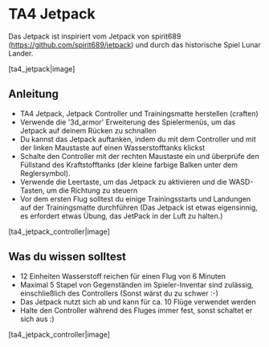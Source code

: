 # TA4 Jetpack

Das Jetpack ist inspiriert vom Jetpack von spirit689 (https://github.com/spirit689/jetpack) und durch das historische Spiel Lunar Lander.

[ta4_jetpack|image]


## Anleitung

- TA4 Jetpack, Jetpack Controller und Trainingsmatte herstellen (craften)
- Verwende die '3d_armor' Erweiterung des Spielermenüs, um das Jetpack auf deinem Rücken zu schnallen
- Du kannst das Jetpack auftanken, indem du mit dem Controller und mit der linken Maustaste auf einen Wasserstofftanks klickst
- Schalte den Controller mit der rechten Maustaste ein und überprüfe den Füllstand des Kraftstofftanks (der kleine farbige Balken unter dem Reglersymbol).
- Verwende die Leertaste, um das Jetpack zu aktivieren und die WASD-Tasten, um die Richtung zu steuern
- Vor dem ersten Flug solltest du einige Trainingsstarts und Landungen auf der Trainingsmatte durchführen
   (Das Jetpack ist etwas eigensinnig, es erfordert etwas Übung, das JetPack in der Luft zu halten.)

[ta4_jetpack_controller|image]

  
## Was du wissen solltest

- 12 Einheiten Wasserstoff reichen für einen Flug von 6 Minuten
- Maximal 5 Stapel von Gegenständen im Spieler-Inventar sind zulässig, einschließlich des Controllers
  (Sonst wärst du zu schwer :-)
- Das Jetpack nutzt sich ab und kann für ca. 10 Flüge verwendet werden
- Halte den Controller während des Fluges immer fest, sonst schaltet er sich aus :)

[ta4_jetpack_controller|image]

